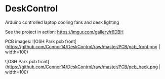 # DeskControl
Arduino controlled laptop cooling fans and desk lighting

See the project in action: https://imgur.com/gallery/r6DBH

PCB images:
![OSH Park pcb front](https://github.com/Connor14/DeskControl/raw/master/PCB/pcb_front.png | width=100)

![OSH Park pcb front](https://github.com/Connor14/DeskControl/raw/master/PCB/pcb_back.png | width=100)
